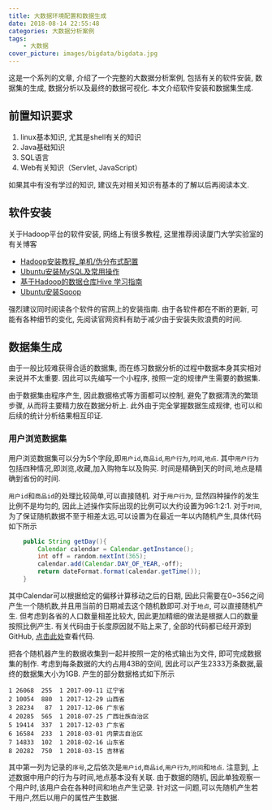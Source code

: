 ```yaml
---
title: 大数据环境配置和数据生成
date: 2018-08-14 22:55:48
categories: 大数据分析案例
tags:
    - 大数据
cover_picture: images/bigdata/bigdata.jpg
---
```






这是一个系列的文章, 介绍了一个完整的大数据分析案例, 包括有关的软件安装, 数据集的生成, 数据分析以及最终的数据可视化. 本文介绍软件安装和数据集生成. 


前置知识要求
------------------

1. linux基本知识, 尤其是shell有关的知识
2. Java基础知识
3. SQL语言
4. Web有关知识（Servlet, JavaScript）

如果其中有没有学过的知识, 建议先对相关知识有基本的了解以后再阅读本文.


软件安装
-------------------

关于Hadoop平台的软件安装, 网络上有很多教程, 这里推荐阅读厦门大学实验室的有关博客
- [Hadoop安装教程_单机/伪分布式配置](http://dblab.xmu.edu.cn/blog/install-hadoop/)
- [Ubuntu安装MySQL及常用操作](http://dblab.xmu.edu.cn/blog/install-mysql/)
- [基于Hadoop的数据仓库Hive 学习指南](http://dblab.xmu.edu.cn/blog/1080-2/)
- [Ubuntu安装Sqoop](http://dblab.xmu.edu.cn/blog/install-sqoop1/)

强烈建议同时阅读各个软件的官网上的安装指南. 由于各软件都在不断的更新, 可能有各种细节的变化, 先阅读官网资料有助于减少由于安装失败浪费的时间.


数据集生成
-------------------

由于一般比较难获得合适的数据集, 而在练习数据分析的过程中数据本身其实相对来说并不太重要. 因此可以先编写一个小程序, 按照一定的规律产生需要的数据集.

由于数据集由程序产生, 因此数据格式等方面都可以控制, 避免了数据清洗的繁琐步骤, 从而将主要精力放在数据分析上. 此外由于完全掌握数据生成规律, 也可以和后续的统计分析结果相互印证.


### 用户浏览数据集

用户浏览数据集可以分为5个字段,即`用户id`,`商品id`,`用户行为`,`时间`,`地点`. 其中`用户行为`包括四种情况,即浏览,收藏,加入购物车以及购买. 时间是精确到天的时间,地点是精确到省份的时间.

`用户id`和`商品id`的处理比较简单,可以直接随机. 对于`用户行为`, 显然四种操作的发生比例不是均匀的, 因此上述操作实际出现的比例可以大约设置为96:1:2:1. 对于`时间`, 为了保证随机数据不至于相差太远,可以设置为在最近一年以内随机产生,具体代码如下所示
``` java
    public String getDay(){
        Calendar calendar = Calendar.getInstance();
        int off = random.nextInt(365);
        calendar.add(Calendar.DAY_OF_YEAR,-off);
        return dateFormat.format(calendar.getTime());
    }
```

其中Calendar可以根据给定的偏移计算移动之后的日期, 因此只需要在0~356之间产生一个随机数,并且用当前的日期减去这个随机数即可.对于`地点`, 可以直接随机产生. 但考虑到各省的人口数量相差比较大, 因此更加精细的做法是根据人口的数量按照比例产生. 有关代码由于长度原因就不贴上来了, 全部的代码都已经开源到GitHub, [点击此处](https://github.com/LiZeC123/RandomDataSet)查看代码.

 把各个随机器产生的数据收集到一起并按照一定的格式输出为文件, 即可完成数据集的制作. 考虑到每条数据的大约占用43B的空间, 因此可以产生2333万条数据,最终的数据集大小为1GB. 产生的部分数据格式如下所示

```
1 26068  255  1 2017-09-11 辽宁省
2 10054  880  1 2017-12-29 山西省
3 28234   87  1 2017-12-06 广东省
4 20285  565  1 2018-07-25 广西壮族自治区
5 19414  337  1 2017-12-03 广东省
6 16584  233  1 2018-03-01 内蒙古自治区
7 14833  102  1 2018-02-16 山东省
8 20282  750  1 2018-03-15 吉林省
```
其中第一列为记录的`序号`,之后依次是`用户id`,`商品id`,`用户行为`,`时间`和`地点`.  注意到, 上述数据中用户的行为与时间,地点基本没有关联. 由于数据的随机, 因此单独观察一个用户时,该用户会在各种时间和地点产生记录. 针对这一问题,可以先随机产生若干用户,然后以用户的属性产生数据. 


<!-- 产生不同类型的人,以天为单位模拟若干用户的操作,一定概率用户切换地点,由用户类自行产生一段记录. -->